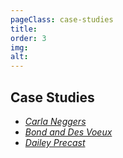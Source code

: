 ```yaml
---
pageClass: case-studies
title: 
order: 3
img: 
alt: 
---
```


## Case Studies

* _[Carla Neggers](/case-study/carla-neggers)_
* _[Bond and Des Voeux](/case-study/bond-des-voeux)_
* _[Dailey Precast](/case-study/dailey-precast)_
